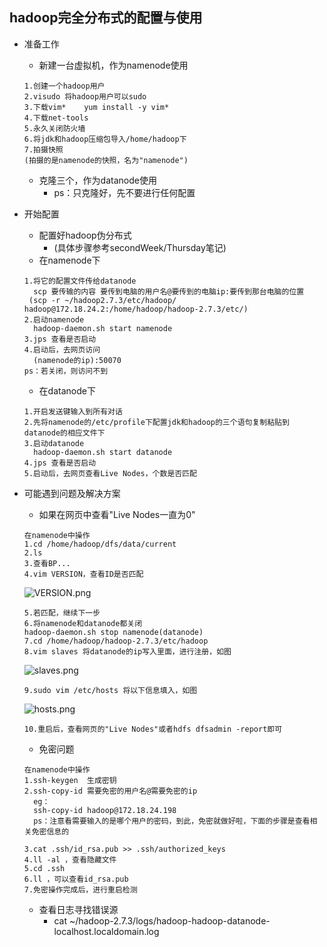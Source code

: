 ## hadoop完全分布式的配置与使用
* 准备工作
	* 新建一台虚拟机，作为namenode使用
	```
	1.创建一个hadoop用户
	2.visudo 将hadoop用户可以sudo
	3.下载vim*    yum install -y vim*
	4.下载net-tools
	5.永久关闭防火墙
	6.将jdk和hadoop压缩包导入/home/hadoop下
	7.拍摄快照  
	(拍摄的是namenode的快照，名为"namenode")
	```
	* 克隆三个，作为datanode使用
		* ps：只克隆好，先不要进行任何配置
* 开始配置
	* 配置好hadoop伪分布式 
		* (具体步骤参考secondWeek/Thursday笔记)
	* 在namenode下
	```
	1.将它的配置文件传给datanode
	  scp 要传输的内容 要传到电脑的用户名@要传到的电脑ip:要传到那台电脑的位置
	 (scp -r ~/hadoop2.7.3/etc/hadoop/ hadoop@172.18.24.2:/home/hadoop/hadoop-2.7.3/etc/)
	2.启动namenode 
	  hadoop-daemon.sh start namenode 
	3.jps 查看是否启动
	4.启动后，去网页访问 
	  (namenode的ip):50070
	ps：若关闭，则访问不到
	```
	* 在datanode下
	```
	1.开启发送键输入到所有对话
	2.先将namenode的/etc/profile下配置jdk和hadoop的三个语句复制粘贴到datanode的相应文件下
	3.启动datanode
	  hadoop-daemon.sh start datanode
	4.jps 查看是否启动
	5.启动后，去网页查看Live Nodes，个数是否匹配
	```
* 可能遇到问题及解决方案
	* 如果在网页中查看"Live Nodes一直为0"
	```
	在namenode中操作
	1.cd /home/hadoop/dfs/data/current
	2.ls
	3.查看BP...
	4.vim VERSION，查看ID是否匹配
	```
	![VERSION.png](https://upload-images.jianshu.io/upload_images/14467401-b922f74a8a92188a.png?imageMogr2/auto-orient/strip%7CimageView2/2/w/1240)
	```
	5.若匹配，继续下一步
	6.将namenode和datanode都关闭
	hadoop-daemon.sh stop namenode(datanode)
	7.cd /home/hadoop/hadoop-2.7.3/etc/hadoop
	8.vim slaves 将datanode的ip写入里面，进行注册，如图
	```
	![slaves.png](https://upload-images.jianshu.io/upload_images/14467401-52c6a76194aa015f.png?imageMogr2/auto-orient/strip%7CimageView2/2/w/1240)
	```
	9.sudo vim /etc/hosts 将以下信息填入，如图
	```
	![hosts.png](https://upload-images.jianshu.io/upload_images/14467401-aa8f22e995f29ac3.png?imageMogr2/auto-orient/strip%7CimageView2/2/w/1240)
	```
	10.重启后，查看网页的"Live Nodes"或者hdfs dfsadmin -report即可
	```
	
	* 免密问题
	```
	在namenode中操作
	1.ssh-keygen  生成密钥
	2.ssh-copy-id 需要免密的用户名@需要免密的ip
	  eg：
	  ssh-copy-id hadoop@172.18.24.198
	  ps：注意看需要输入的是哪个用户的密码，到此，免密就做好啦，下面的步骤是查看相关免密信息的
	
	3.cat .ssh/id_rsa.pub >> .ssh/authorized_keys
	4.ll -al ，查看隐藏文件
	5.cd .ssh
	6.ll ，可以查看id_rsa.pub
	7.免密操作完成后，进行重启检测
	```
	
	* 查看日志寻找错误源	
		* cat ~/hadoop-2.7.3/logs/hadoop-hadoop-datanode-localhost.localdomain.log
	
	
		